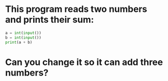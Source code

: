 # This program reads two numbers and prints their sum:
```Python
a = int(input())
b = int(input())
print(a + b)
```
# Can you change it so it can add three numbers?
